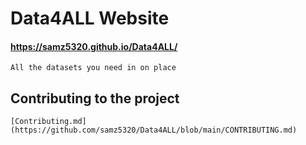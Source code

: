 # Data4ALL Website
#### https://samz5320.github.io/Data4ALL/

    All the datasets you need in on place

## Contributing to the project
    [Contributing.md](https://github.com/samz5320/Data4ALL/blob/main/CONTRIBUTING.md)